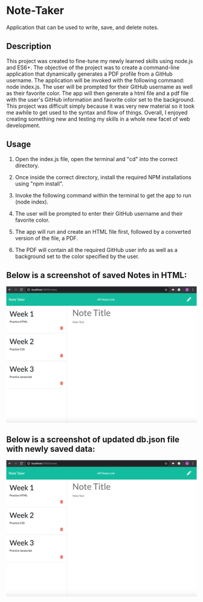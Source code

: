 # Note-Taker
Application that can be used to write, save, and delete notes.

## Description
This project was created to fine-tune my newly learned skills using node.js and ES6+. The objective of the project was to create a command-line application that dynamically generates a PDF profile from a GitHub username. The application will be invoked with the following command: node index.js. The user will be prompted for their GitHub username as well as their favorite color. The app will then generate a html file and a pdf file with the user's GitHub information and favorite color set to the background. This project was difficult simply because it was very new material so it took me awhile to get used to the syntax and flow of things. Overall, I enjoyed creating something new and testing my skills in a whole new facet of web development.

## Usage
1. Open the index.js file, open the terminal and "cd" into the correct directory.

2. Once inside the correct directory, install the required NPM installations using "npm install".

3. Invoke the following command within the terminal to get the app to run (node index).

4. The user will be prompted to enter their GitHub username and their favorite color.

5. The app will run and create an HTML file first, followed by a converted version of the file, a PDF.

6. The PDF will contain all the required GitHub user info as well as a background set to the color specified by the user.

## Below is a screenshot of saved Notes in HTML:

 ![App Function](note-taking-demo.png)
 
## Below is a screenshot of updated db.json file with newly saved data:

 ![App Function](note-taking-demo.png)

